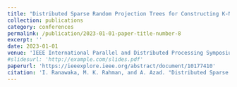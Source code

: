 ```yaml
---
title: "Distributed Sparse Random Projection Trees for Constructing K-Nearest Neighbor Graphs"
collection: publications
category: conferences
permalink: /publication/2023-01-01-paper-title-number-8
excerpt: ''
date: 2023-01-01
venue: 'IEEE International Parallel and Distributed Processing Symposium (IPDPS)'
#slidesurl: 'http://example.com/slides.pdf'
paperurl: 'https://ieeexplore.ieee.org/abstract/document/10177410'
citation: 'I. Ranawaka, M. K. Rahman, and A. Azad. "Distributed Sparse Random Projection Trees for Constructing K-Nearest Neighbor Graphs." In 2023 IEEE International Parallel and Distributed Processing Symposium (IPDPS), pp. 36–46. St. Petersburg, FL, USA, 2023.'
---
```

